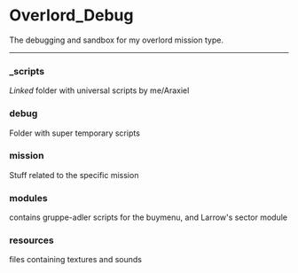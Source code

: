 # Overlord_Debug
The debugging and sandbox for my overlord mission type.

---

### _scripts
_Linked_ folder with universal scripts by me/Araxiel

### debug
Folder with super temporary scripts

### mission
Stuff related to the specific mission

### modules
contains gruppe-adler scripts for the buymenu, and Larrow's sector module

### resources
files containing textures and sounds